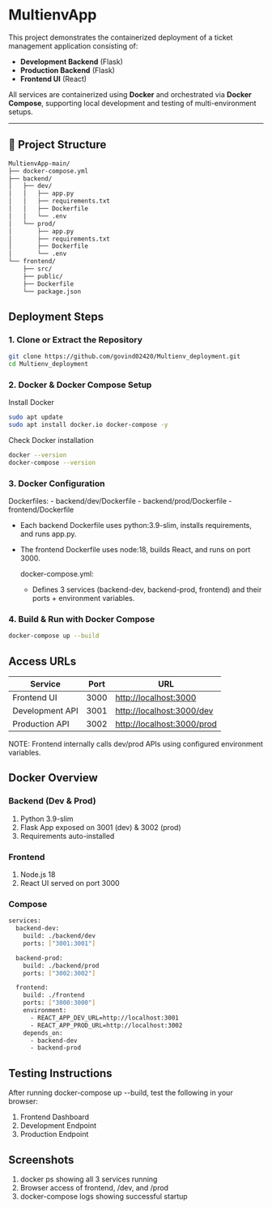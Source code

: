 # MultienvApp

This project demonstrates the containerized deployment of a ticket management application consisting of:

- **Development Backend** (Flask)
- **Production Backend** (Flask)
- **Frontend UI** (React)

All services are containerized using **Docker** and orchestrated via **Docker Compose**, supporting local development and testing of multi-environment setups.

---

## 📁 Project Structure

```bash
MultienvApp-main/
├── docker-compose.yml
├── backend/
│   ├── dev/
│   │   ├── app.py
│   │   ├── requirements.txt
│   │   ├── Dockerfile
│   │   └── .env
│   └── prod/
│       ├── app.py
│       ├── requirements.txt
│       ├── Dockerfile
│       └── .env
└── frontend/
    ├── src/
    ├── public/
    ├── Dockerfile
    └── package.json
```

## Deployment Steps
### 1. Clone or Extract the Repository

```bash
git clone https://github.com/govind02420/Multienv_deployment.git
cd Multienv_deployment
```
### 2. Docker & Docker Compose Setup
   Install Docker
```bash
sudo apt update
sudo apt install docker.io docker-compose -y
```
  Check Docker installation
```bash
docker --version
docker-compose --version
```
### 3. Docker Configuration
   Dockerfiles:
    - backend/dev/Dockerfile
    - backend/prod/Dockerfile
    - frontend/Dockerfile

* Each backend Dockerfile uses python:3.9-slim, installs requirements, and runs app.py.
* The frontend Dockerfile uses node:18, builds React, and runs on port 3000.

  docker-compose.yml:
    - Defines 3 services (backend-dev, backend-prod, frontend) and their ports + environment variables.

### 4. Build & Run with Docker Compose

```bash
docker-compose up --build
```
## Access URLs

| Service         | Port | URL                                                      |
| --------------- | ---- | -------------------------------------------------------- |
| Frontend UI     | 3000 | [http://localhost:3000](http://localhost:3000)           |
| Development API | 3001 | [http://localhost:3000/dev](http://localhost:3000/dev)   |
| Production API  | 3002 | [http://localhost:3000/prod](http://localhost:3000/prod) |

NOTE: Frontend internally calls dev/prod APIs using configured environment variables.

## Docker Overview
### Backend (Dev & Prod)
 1. Python 3.9-slim
 2. Flask App exposed on 3001 (dev) & 3002 (prod)
 3. Requirements auto-installed

### Frontend
 1. Node.js 18
 2. React UI served on port 3000

### Compose
```bash
services:
  backend-dev:
    build: ./backend/dev
    ports: ["3001:3001"]

  backend-prod:
    build: ./backend/prod
    ports: ["3002:3002"]

  frontend:
    build: ./frontend
    ports: ["3000:3000"]
    environment:
      - REACT_APP_DEV_URL=http://localhost:3001
      - REACT_APP_PROD_URL=http://localhost:3002
    depends_on:
      - backend-dev
      - backend-prod

```

## Testing Instructions
After running docker-compose up --build, test the following in your browser:

1. Frontend Dashboard
2. Development Endpoint
3. Production Endpoint

## Screenshots
 1. docker ps showing all 3 services running
 2. Browser access of frontend, /dev, and /prod
 3. docker-compose logs showing successful startup
